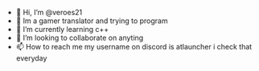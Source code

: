 - 👋 Hi, I’m @veroes21
- 👀 Im a gamer translator and trying to program
- 🌱 I’m currently learning c++
- 💞️ I’m looking to collaborate on anyting 
- 📫 How to reach me my username on discord is atlauncher i check that everyday

